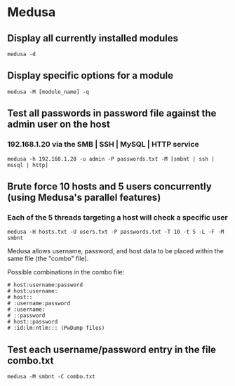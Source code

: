 # Medusa

## Display all currently installed modules

```shell
medusa -d
```

## Display specific options for a module

```shell
medusa -M [module_name] -q
```

## Test all passwords in password file against the admin user on the host
### 192.168.1.20 via the SMB | SSH | MySQL | HTTP service 

```shell
medusa -h 192.168.1.20 -u admin -P passwords.txt -M [smbnt | ssh | mssql | http]
```

## Brute force 10 hosts and 5 users concurrently (using Medusa's parallel features)
### Each of the 5 threads targeting a host will check a specific user

```shell
medusa -H hosts.txt -U users.txt -P passwords.txt -T 10 -t 5 -L -F -M smbnt
```


Medusa allows username, password, and host data to be placed within the same file (the "combo" file).

Possible combinations in the combo file:

```text
# host:username:password
# host:username:
# host::
# :username:password
# :username:
# ::password
# host::password
# :id:lm:ntlm::: (PwDump files)
```

## Test each username/password entry in the file combo.txt

```shell
medusa -M smbnt -C combo.txt
```
